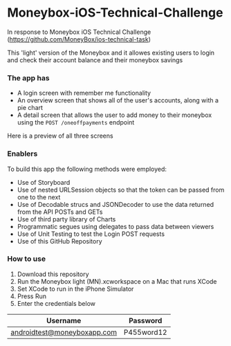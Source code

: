 # Moneybox-iOS-Technical-Challenge
In response to Moneybox iOS Technical Challenge (https://github.com/MoneyBox/ios-technical-task)

This 'light' version of the Moneybox and it allowes existing users to login and check their account balance and their moneybox savings

### The app has
- A login screen with remember me functionality
- An overview screen that shows all of the user's accounts, along with a pie chart
- A detail screen that allows the user to add money to their moneybox using the `POST /oneoffpayments` endpoint

Here is a preview of all three screens 


### Enablers
To build this app the following methods were employed:
- Use of Storyboard
- Use of nested URLSession objects so that the token can be passed from one to the next
- Use of Decodable strucs and JSONDecoder to use the data returned from the API POSTs and GETs
- Use of third party library of Charts
- Programmatic segues using delegates to pass data between viewers
- Use of Unit Testing to test the Login POST requests
- Use of this GitHub Repository


### How to use
1. Download this repository
2. Run the Moneybox light (MN).xcworkspace on a Mac that runs XCode
3. Set XCode to run in the iPhone Simulator
4. Press Run
5. Enter the credentials below

|  Username          | Password         |
| ------------- | ------------- |
| androidtest@moneyboxapp.com  | P455word12  |

